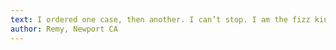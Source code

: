 ```yaml
---
text: I ordered one case, then another. I can’t stop. I am the fizz king.
author: Remy, Newport CA
---
```

